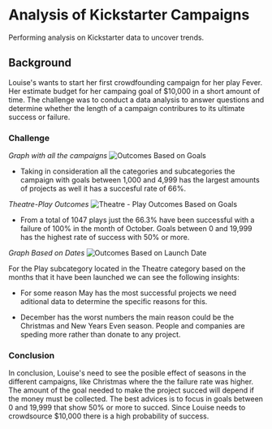 # Analysis of Kickstarter Campaigns
Performing analysis on Kickstarter data to uncover trends.

## Background
Louise's wants to start her first crowdfounding campaign for her play Fever. Her estimate budget for her campaing goal of $10,000 in a short amount of time. 
The challenge was to conduct a data analysis to answer questions and determine whether the length of a campaign contribures to its ultimate success or failure. 

### Challenge

*Graph with all the campaigns*
![Outcomes Based on Goals ](https://user-images.githubusercontent.com/44789805/65809920-0b08ab80-e158-11e9-8f90-16c292dba223.png)

  * Taking in consideration all the categories and subcategories the campaign with goals between 1,000 and 4,999 has the largest amounts of projects as well it has a succesful rate of 66%.

*Theatre-Play Outcomes*
![Theatre - Play Outcomes Based on Goals ](https://user-images.githubusercontent.com/44789805/65809930-21166c00-e158-11e9-97b7-925487b6fd09.png)

  * From a total of 1047 plays just the 66.3% have been successful with a failure of 100% in the month of October. Goals between 0 and 19,999 has the highest rate of success with 50% or more. 

*Graph Based on Dates*
![Outcomes Based on Launch Date](https://user-images.githubusercontent.com/44789805/65734190-b1847c00-e086-11e9-9616-8f51d9514998.png)

For the Play subcategory located in the Theatre category based on the months that it have been launched we can see the following insights:

  * For some reason May has the most successful projects we need aditional data to determine the specific reasons for this.
  
  * December has the worst numbers the main reason could be the Christmas and New Years Even season. People and companies are speding more rather than donate to any project. 


### Conclusion
In conclusion, Louise's need to see the posible effect of seasons in the different campaigns, like Christmas where the the failure rate was higher. The amount of the goal needed to make the project succed will depend if the money must be collected. The best advices is to focus in goals between 0 and 19,999 that show 50% or more to succed. Since Louise needs to crowdsource $10,000 there is a high probability of success.

